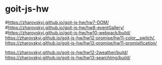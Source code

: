 # goit-js-hw




#https://zharovskyi.github.io/goit-js-hw/hw7-DOM/
#https://zharovskyi.github.io/goit-js-hw/hw8-eventGallery/
#https://zharovskyi.github.io/goit-js-hw/hw10-webpack/build/
https://zharovskyi.github.io/goit-js-hw/hw12-promise/hw11-color__switch/,   https://zharovskyi.github.io/goit-js-hw/hw12-promise/hw11-promisification/

https://zharovskyi.github.io/goit-js-hw/hw12-2weather/build/
https://zharovskyi.github.io/goit-js-hw/hw13-searchImg/build/
